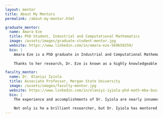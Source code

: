 ```yaml
---
layout: mentor
title: About My Mentors
permalink: /about-my-mentor.html

graduate_mentor:
  name: Amara Eze
  title: PhD Student, Industrial and Computational Mathematics
  image: /assets/images/graduate-student-mentor.jpg
  website: https://www.linkedin.com/in/amara-eze-569b59259/
  bio: |
    Amara Eze is a PhD graduate in Industrial and Computational Mathematics. She focuses on developing and applying advanced mathematical methods and computational techniques to solve real-world issues. Her current research explores how to figure out efficient inertial algorithms to solve equilibrium problems and how these solutions can be applied to heart disease prediction.
    
    Thanks to her research, Dr. Eze is known as a highly knowledgeable and respected member of the field of mathematics. She has been involved in many conferences such as NAM (National Association of Mathematicians) MATHFest, where alongside a colleague, she received the Outstanding Graduate Oral Presentation Award for their **thought-provoking** presentation on a novel approach to solving the image reconstruction problem. Dr. Eze has also facilitated some conferences herself, co-hosting the "Let's Talk About It: Using Discussion to Facilitate Learning" workshop, showcasing her commitment to fostering higher learning throughout the world.

faculty_mentor:
  name: Dr. Olaniyi Iyiola
  title: Associate Professor, Morgan State University
  image: /assets/images/faculty-mentor.jpg
  website: https://www.linkedin.com/in/olaniyi-iyiola-phd-math-mba-business-analytics-89073455/
  bio: |
    The experience and accomplishments of Dr. Iyiola are nearly innumerable. Across his 20+ years of experience in academia and research, he has obtained master's degrees in Business Administration, Science, and Mathematics, and a PhD in Computational and Applied Mathematics. He has published over 100 research articles on topics ranging from computing a fractional diffusion equation model for cancer tumors to finding exact solutions of generalized multidimensional mathematical physics models via the sub-equation model.
    
    Not only is he a brilliant researcher, but Dr. Iyiola has mentored dozens of students and has been successful in unleashing their potential. At the G.R.I.N.D Conference hosted by Morgan State University, four of his mentees presented theses on their research topics in 3-minute presentations, with two of the four mentees being awarded for their excellence and one of them becoming the first-ever grand winner. This showcases Dr. Iyiola's commitment and success in creating a bright future in the industry.
---
```

